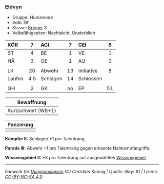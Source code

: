 ### Eldvyn

- Gruppe: Humanoide
- Volk: Elf
- Klasse: [Krieger](../../grw/charaktere-klasse-krieger.md) 3
- Volksfähigkeiten: Nachtsicht, Unsterblich

| KÖR    |  7  | AGI      |  7  | GEI        |  6  |
| :----- | :-: | :------- | :-: | :--------- | :-: |
| ST     |  4  | BE       |  1  | VE         |  1  |
| HÄ     |  3  | GE       |  1  | AU         |  0  |
|        |     |          |     |            |     |
| LK     | 20  | Abwehr   | 13  | Initiative |  8  |
| Laufen | 4.5 | Schlagen | 14  | Schiessen  |     |
|        |     |          |     |            |     |
| GH     |  2  | GK       | no  | EP         | 51  |

|     Bewaffnung     |
| :----------------: |
| Kurzschwert (WB+1) |

| Panzerung |
| :-------: |
|           |

**Kämpfer II:** Schlagen +1 pro Talentrang.

**Parade III:** Abwehr +1 pro Talentrang gegen erkannte Nahkampfangriffe.

**Wissensgebiet II:** +3 pro Talentrang auf ausgewähltes [Wissensgebiet](../../grw/talente/wissensgebiet.md).

---

_Fanwerk für [Dungeonslayers](https://www.dungeonslayers.net/) (C) Christian Kennig | Quelle: Slay! #1 | Lizenz: [CC-BY-NC-SA 4.0](https://creativecommons.org/licenses/by-nc-sa/4.0/deed.de)_
